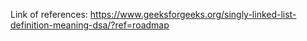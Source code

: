 Link of references:
https://www.geeksforgeeks.org/singly-linked-list-definition-meaning-dsa/?ref=roadmap